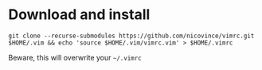 # Download and install
```
git clone --recurse-submodules https://github.com/nicovince/vimrc.git $HOME/.vim && echo 'source $HOME/.vim/vimrc.vim' > $HOME/.vimrc
```

Beware, this will overwrite your `~/.vimrc`
